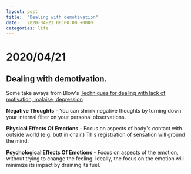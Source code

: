 ```yaml
---
layout: post
title:  "Dealing with demotivation"
date:   2020-04-21 00:00:00 +0000
categories: life
---
```


# 2020/04/21

## Dealing with demotivation.

Some take aways from Blow's [Techniques for dealing with lack of motivation, malaise, depression](https://www.youtube.com/watch?v=i7kh8pNRWOo)

**Negative Thoughts** - You can shrink negative thoughts by turning down your internal filter on your personal observations.

**Physical Effects Of Emotions** - Focus on aspects of body's contact with outside world (e.g. butt in chair.) This registration of sensation will ground the mind.

**Psychological Effects Of Emotions** - Focus on aspects of the emotion, without trying to change the feeling. Ideally, the focus on the emotion will minimize its impact by draining its fuel.

